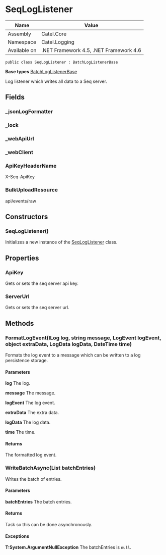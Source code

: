 

# SeqLogListener

Name|Value
---|---
Assembly|Catel.Core
Namespace|Catel.Logging
Available on|.NET Framework 4.5, .NET Framework 4.6

```
public class SeqLogListener : BatchLogListenerBase
```

**Base types**
[BatchLogListenerBase](/Catel.Core\Catel\Logging\BatchLogListenerBase.md)


Log listener which writes all data to a Seq server.



## Fields

### _jsonLogFormatter

### _lock

### _webApiUrl

### _webClient

### ApiKeyHeaderName
X-Seq-ApiKey

### BulkUploadResource
api/events/raw

## Constructors

### SeqLogListener()

Initializes a new instance of the [SeqLogListener](#) class.



## Properties

### ApiKey

Gets or sets the seq server api key.



### ServerUrl

Gets or sets the seq server url.



## Methods

### FormatLogEvent(ILog log, string message, LogEvent logEvent, object extraData, LogData logData, DateTime time)

Formats the log event to a message which can be written to a log persistence storage.

#### Parameters

**log**
The log.

**message**
The message.

**logEvent**
The log event.

**extraData**
The extra data.

**logData**
The log data.

**time**
The time.

#### Returns

The formatted log event.



### WriteBatchAsync(List<LogBatchEntry> batchEntries)

Writes the batch of entries.

#### Parameters

**batchEntries**
The batch entries.

#### Returns

Task so this can be done asynchronously.

#### Exceptions

**T:System.ArgumentNullException**
The batchEntries is ```null```.



